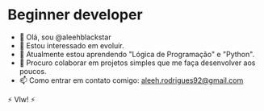 # Beginner developer

- 👋 Olá, sou @aleehblackstar
- 👀 Estou interessado em evoluir.
- 🌱 Atualmente estou aprendendo "Lógica de Programação" e "Python".
- 💞️ Procuro colaborar em projetos simples que me faça desenvolver aos poucos.
- 📫 Como entrar em contato comigo: aleeh.rodrigues92@gmail.com

⚡ Vlw! ⚡
